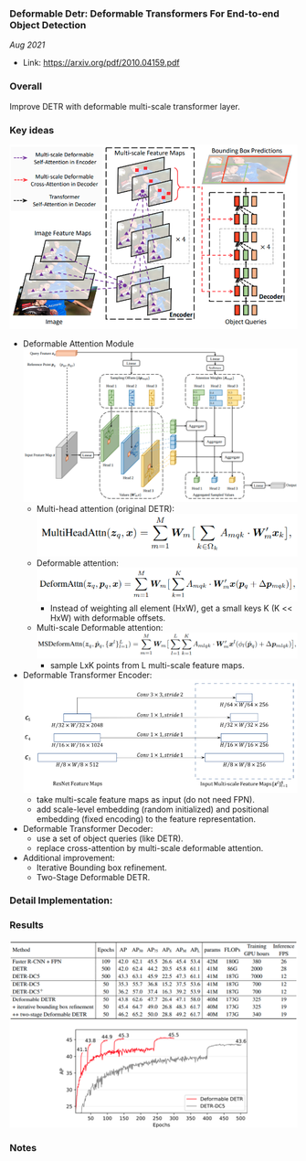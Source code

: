 ### Deformable Detr: Deformable Transformers For End-to-end Object Detection

_Aug 2021_

- Link: https://arxiv.org/pdf/2010.04159.pdf

### Overall

Improve DETR with deformable multi-scale transformer layer.

### Key ideas
![](images/deformdetr_arch.png?raw=true)

- Deformable Attention Module
    ![](images/deformdetr_deform.png?raw=true)
    * Multi-head attention (original DETR): ![](images/deformdetr_multiheadatt.png?raw=true)
    * Deformable attention: ![](images/deformdetr_deformatt.png?raw=true)
        - Instead of weighting all element (HxW), get a small keys K (K << HxW) with deformable offsets.
    * Multi-scale Deformable attention: ![](images/deformdetr_multiscaledeformatt.png?raw=true)
        - sample LxK points from L multi-scale feature maps.
- Deformable Transformer Encoder:
    ![](images/deformdetr_multiscale.png?raw=true)
    * take multi-scale feature maps as input (do not need FPN).
    * add scale-level embedding (random initialized) and positional embedding (fixed encoding) to the feature representation.
- Deformable Transformer Decoder:
    * use a set of object queries (like DETR).
    * replace cross-attention by multi-scale deformable attention.
- Additional improvement:
    * Iterative Bounding box refinement.
    * Two-Stage Deformable DETR.


### Detail Implementation:


### Results
![](images/deformdetr_results.png?raw=true)

### Notes